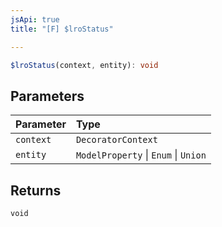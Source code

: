 ```yaml
---
jsApi: true
title: "[F] $lroStatus"

---
```

```ts
$lroStatus(context, entity): void
```

## Parameters

| Parameter | Type |
| :------ | :------ |
| `context` | `DecoratorContext` |
| `entity` | `ModelProperty` \| `Enum` \| `Union` |

## Returns

`void`
